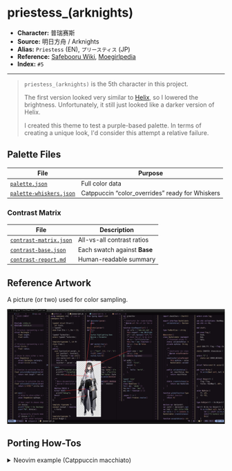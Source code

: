# priestess_(arknights)

- **Character:** 普瑞赛斯
- **Source:** 明日方舟 / Arknights
- **Alias:** `Priestess` (EN), `プリースティス` (JP)
- **Reference:** [Safebooru Wiki](<https://safebooru.donmai.us/wiki_pages/priestess_(arknights)>), [Moegirlpedia](https://zh.moegirl.org.cn/zh-hans/%E6%99%AE%E7%91%9E%E8%B5%9B%E6%96%AF)
- **Index:** `#5`

---

> `priestess_(arknights)` is the 5th character in this project.
>
> The first version looked very similar to [Helix](https://helix-editor.com/), so I lowered the brightness. Unfortunately, it still just looked like a darker version of Helix.
>
> I created this theme to test a purple-based palette. In terms of creating a unique look, I'd consider this attempt a relative failure.

## Palette Files

| File                                                            | Purpose                                         |
| --------------------------------------------------------------- | ----------------------------------------------- |
| [`palette.json`](./palette.json)                                | Full color data                                 |
| [`palette-whiskers.json`](./palette-whiskers.json)             | Catppuccin “color_overrides” ready for Whiskers |

### Contrast Matrix

| File                                                         | Description                  |
| ------------------------------------------------------------ | ---------------------------- |
| [`contrast-matrix.json`](./contrast/contrast-matrix.json) | All-vs-all contrast ratios   |
| [`contrast-base.json`](./contrast/contrast-base.json)     | Each swatch against **Base** |
| [`contrast-report.md`](./contrast/contrast-report.md)     | Human-readable summary       |

## Reference Artwork
 
A picture (or two) used for color sampling.
 
![sample](./assets/sample.png)

## Porting How-Tos
 
<details>
<summary>Neovim example (Catppuccin macchiato)</summary>

```lua
require("catppuccin").setup {
    color_overrides = {
        macchiato = {
        rosewater= "#EFDDDA",
        flamingo = "#E9CCCC",
        pink     = "#AF9FCE",
        mauve    = "#D5B3F8",
        red      = "#DD96A0",
        maroon   = "#E1A5AA",
        peach    = "#E3AE90",
        yellow   = "#E2CFAA",
        green    = "#ABCF9F",
        teal     = "#96C9C2",
        sky      = "#9DCED6",
        sapphire = "#8CBED4",
        blue     = "#99B2E4",
        lavender = "#C0C4EE",
        text     = "#DAD7D9",
        subtext0 = "#B2ACB0",
        subtext1 = "#C6C1C4",
        base     = "#140F15",
        mantle   = "#0B080C",
        crust    = "#030203",
        surface0 = "#2A1F2D",
        surface1 = "#413045",
        surface2 = "#553F5A",
        overlay0 = "#6C5072",
        overlay1 = "#82608A",
        overlay2 = "#97749E",
        },
    }
}
```

</details>
